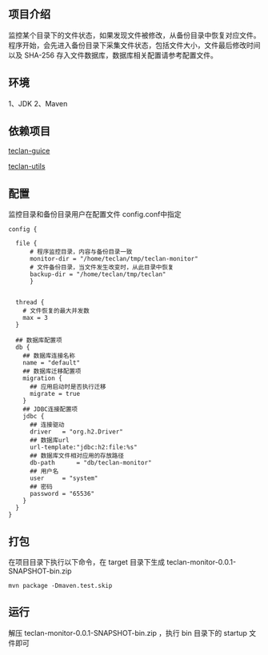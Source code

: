 ## 项目介绍

监控某个目录下的文件状态，如果发现文件被修改，从备份目录中恢复对应文件。
程序开始，会先进入备份目录下采集文件状态，包括文件大小，文件最后修改时间
以及 SHA-256 存入文件数据库，数据库相关配置请参考配置文件。

## 环境

1、JDK
2、Maven

## 依赖项目

[teclan-guice](https://github.com/teclan/teclan-guice)


[teclan-utils](https://github.com/teclan/teclan-utils)

## 配置

监控目录和备份目录用户在配置文件 config.conf中指定
```
config {

  file {
  	  # 程序监控目录，内容与备份目录一致
	  monitor-dir = "/home/teclan/tmp/teclan-monitor"
	  # 文件备份目录，当文件发生改变时，从此目录中恢复
	  backup-dir = "/home/teclan/tmp/teclan"
	  }
	  
	  
  thread {
    # 文件恢复的最大并发数
    max = 3
  }

  ## 数据库配置项
  db {
    ## 数据库连接名称
    name = "default"
    ## 数据库迁移配置项
    migration {
      ## 应用启动时是否执行迁移
      migrate = true
    }
    ## JDBC连接配置项
    jdbc {
      ## 连接驱动
      driver   = "org.h2.Driver"
      ## 数据库url
      url-template:"jdbc:h2:file:%s"
      ## 数据库文件相对应用的存放路径
      db-path      = "db/teclan-monitor"
      ## 用户名
      user     = "system"
      ## 密码
      password = "65536"
    }
  }
}

```
## 打包

在项目目录下执行以下命令，在 target 目录下生成 teclan-monitor-0.0.1-SNAPSHOT-bin.zip
```
mvn package -Dmaven.test.skip
```
## 运行
解压 teclan-monitor-0.0.1-SNAPSHOT-bin.zip ，执行 bin 目录下的 startup 文件即可



